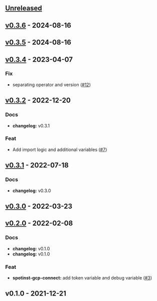 <a name="unreleased"></a>
## [Unreleased]


<a name="v0.3.6"></a>
## [v0.3.6] - 2024-08-16

<a name="v0.3.5"></a>
## [v0.3.5] - 2024-08-16

<a name="v0.3.4"></a>
## [v0.3.4] - 2023-04-07
### Fix
- separating operator and version ([#12](https://github.com/spotinst/terraform-spotinst-gcp-connect/issues/12))


<a name="v0.3.2"></a>
## [v0.3.2] - 2022-12-20
### Docs
- **changelog:** v0.3.1

### Feat
- Add import logic and additional variables ([#7](https://github.com/spotinst/terraform-spotinst-gcp-connect/issues/7))


<a name="v0.3.1"></a>
## [v0.3.1] - 2022-07-18
### Docs
- **changelog:** v0.3.0


<a name="v0.3.0"></a>
## [v0.3.0] - 2022-03-23

<a name="v0.2.0"></a>
## [v0.2.0] - 2022-02-08
### Docs
- **changelog:** v0.1.0
- **changelog:** v0.1.0

### Feat
- **spotinst-gcp-connect:** add token variable and debug variable ([#3](https://github.com/spotinst/terraform-spotinst-gcp-connect/issues/3))


<a name="v0.1.0"></a>
## v0.1.0 - 2021-12-21

[Unreleased]: https://github.com/spotinst/terraform-spotinst-gcp-connect/compare/v0.3.6...HEAD
[v0.3.6]: https://github.com/spotinst/terraform-spotinst-gcp-connect/compare/v0.3.5...v0.3.6
[v0.3.5]: https://github.com/spotinst/terraform-spotinst-gcp-connect/compare/v0.3.4...v0.3.5
[v0.3.4]: https://github.com/spotinst/terraform-spotinst-gcp-connect/compare/v0.3.2...v0.3.4
[v0.3.2]: https://github.com/spotinst/terraform-spotinst-gcp-connect/compare/v0.3.1...v0.3.2
[v0.3.1]: https://github.com/spotinst/terraform-spotinst-gcp-connect/compare/v0.3.0...v0.3.1
[v0.3.0]: https://github.com/spotinst/terraform-spotinst-gcp-connect/compare/v0.2.0...v0.3.0
[v0.2.0]: https://github.com/spotinst/terraform-spotinst-gcp-connect/compare/v0.1.0...v0.2.0
